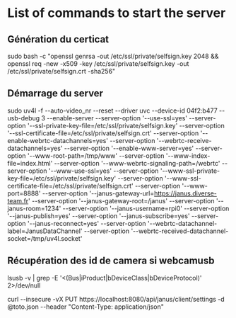 # List of commands to start the server




## Génération du certicat
sudo bash -c "openssl genrsa -out /etc/ssl/private/selfsign.key 2048 && openssl req -new -x509 -key /etc/ssl/private/selfsign.key -out /etc/ssl/private/selfsign.crt -sha256"

## Démarrage du server

 sudo uv4l -f   --auto-video_nr  --reset --driver uvc  --device-id 04f2:b477 --usb-debug 3 --enable-server --server-option '--use-ssl=yes' --server-option '--ssl-private-key-file=/etc/ssl/private/selfsign.key' --server-option '--ssl-certificate-file=/etc/ssl/private/selfsign.crt' --server-option '--enable-webrtc-datachannels=yes' --server-option '--webrtc-receive-datachannels=yes'  --server-option '--enable-www-server=yes' --server-option '--www-root-path=/tmp/www' --server-option '--www-index-file=index.html' --server-option '--www-webrtc-signaling-path=/webrtc' --server-option '--www-use-ssl=yes'  --server-option '--www-ssl-private-key-file=/etc/ssl/private/selfsign.key' --server-option '--www-ssl-certificate-file=/etc/ssl/private/selfsign.crt' --server-option '--www-port=8888' --server-option '--janus-gateway-url=https://janus.diverse-team.fr' --server-option '--janus-gateway-root=/janus' --server-option '--janus-room=1234' --server-option '--janus-username=rpi0' --server-option '--janus-publish=yes' --server-option '--janus-subscribe=yes' --server-option '--janus-reconnect=yes' --server-option '--webrtc-datachannel-label=JanusDataChannel' --server-option '--webrtc-received-datachannel-socket=/tmp/uv4l.socket'


## Récupération des id de camera si webcamusb

lsusb -v | grep -E '\<(Bus|iProduct|bDeviceClass|bDeviceProtocol)' 2>/dev/null





curl  --insecure -vX PUT https://localhost:8080/api/janus/client/settings -d @toto.json --header "Content-Type: application/json"

